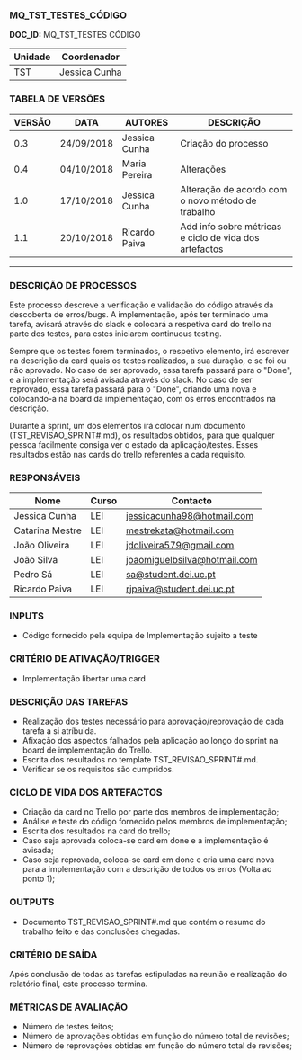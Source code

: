 ### MQ_TST_TESTES_CÓDIGO

**DOC_ID:** MQ_TST_TESTES CÓDIGO

| Unidade | Coordenador   |
| ------- | ------------- |
| TST     | Jessica Cunha |

### TABELA DE VERSÕES
| VERSÃO | DATA       | AUTORES       | DESCRIÇÃO                                              |
| ------ | ---------- | ------------- | ------------------------------------------------------ |
| 0.3    | 24/09/2018 | Jessica Cunha | Criação do processo                                    |
| 0.4    | 04/10/2018 | Maria Pereira | Alterações                                             |
| 1.0    | 17/10/2018 | Jessica Cunha | Alteração de acordo com o novo método de trabalho      |
| 1.1    | 20/10/2018 | Ricardo Paiva | Add info sobre métricas e ciclo de vida dos artefactos |

------

### DESCRIÇÃO DE PROCESSOS
Este processo descreve a verificação e validação do código através da descoberta de erros/bugs. A implementação, após ter terminado uma tarefa, avisará através do slack e colocará a respetiva card do trello na parte dos testes,  para estes iniciarem continuous testing.

Sempre que os testes forem terminados, o respetivo elemento, irá escrever na descrição da card quais os testes realizados, a sua duração, e se foi ou não aprovado. No caso de ser aprovado, essa tarefa passará para o "Done", e a implementação será avisada através do slack. No caso de ser reprovado, essa tarefa passará para o "Done", criando uma nova e colocando-a na board da implementação, com os erros encontrados na descrição.

Durante a sprint, um dos elementos irá colocar num documento (TST_REVISAO_SPRINT#.md), os resultados obtidos, para que qualquer pessoa facilmente consiga ver o estado da aplicação/testes. Esses resultados estão nas cards do trello referentes a cada requisito.

### RESPONSÁVEIS
| Nome            | Curso | Contacto                     |
| --------------- | ----- | ---------------------------- |
| Jessica Cunha   | LEI   | jessicacunha98@hotmail.com   |
| Catarina Mestre | LEI   | mestrekata@hotmail.com       |
| João Oliveira   | LEI   | jdoliveira579@gmail.com      |
| João Silva      | LEI   | joaomiguelbsilva@hotmail.com |
| Pedro Sá        | LEI   | sa@student.dei.uc.pt         |
| Ricardo Paiva   | LEI   | rjpaiva@student.dei.uc.pt    |

### INPUTS
- Código fornecido pela equipa de Implementação sujeito a teste

### CRITÉRIO DE ATIVAÇÃO/TRIGGER
- Implementação libertar uma card

### DESCRIÇÃO DAS TAREFAS
- Realização dos testes necessário para aprovação/reprovação de cada tarefa a si atríbuida.
- Afixação dos aspectos falhados pela aplicação ao longo do sprint na board de implementação do Trello.
- Escrita dos resultados no template TST_REVISAO_SPRINT#.md.
- Verificar se os requisitos são cumpridos.

### CICLO DE VIDA DOS ARTEFACTOS
- Criação da card no Trello por parte dos membros de implementação;
- Análise e teste do código fornecido pelos membros de implementação;
- Escrita dos resultados na card do trello;
- Caso seja aprovada coloca-se card em done e a implementação é avisada;
- Caso seja reprovada, coloca-se card em done e cria uma card nova para a implementação com a descrição de todos os erros (Volta ao ponto 1);

### OUTPUTS
- Documento TST_REVISAO_SPRINT#.md que contém o resumo do trabalho feito e das conclusões chegadas.

### CRITÉRIO DE SAÍDA
Após conclusão de todas as tarefas estipuladas na reunião e realização do relatório final, este processo termina.

### MÉTRICAS DE AVALIAÇÃO
- Número de testes feitos;
- Número de aprovações obtidas em função do número total de revisões;
- Número de reprovações obtidas em função do número total de revisões;
